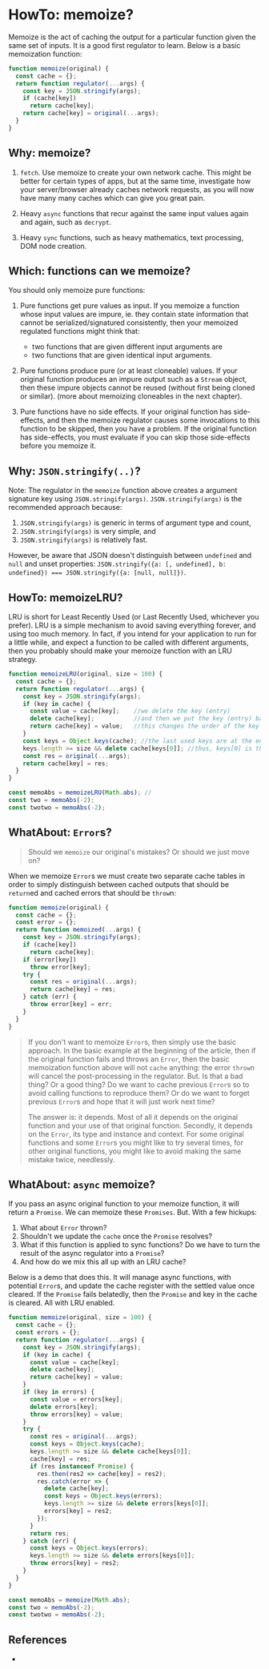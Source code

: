 # HowTo: memoize?

Memoize is the act of caching the output for a particular function given the same set of inputs. It is a good first regulator to learn. Below is a basic memoization function:

```javascript
function memoize(original) {
  const cache = {};
  return function regulator(...args) {
    const key = JSON.stringify(args);
    if (cache[key])
      return cache[key];
    return cache[key] = original(...args);
  }
}
```

## Why: memoize?

1. `fetch`. Use memoize to create your own network cache. This might be better for certain types of apps, but at the same time, investigate how your server/browser already caches network requests, as you will now have many many caches which can give you great pain.

2. Heavy `async` functions that recur against the same input values again and again, such as `decrypt`.

3. Heavy `sync` functions, such as heavy mathematics, text processing, DOM node creation.

## Which: functions can we memoize?

You should only memoize pure functions:

1. Pure functions get pure values as input. If you memoize a function whose input values are impure, ie. they contain state information that cannot be serialized/signatured consistently, then your memoized regulated functions might think that:
	* two functions that are given different input arguments are
	* two functions that are given identical input arguments.

2. Pure functions produce pure (or at least cloneable) values. If your original function produces an impure output such as a `Stream` object, then these impure objects cannot be reused (without first being cloned or similar). (more about memoizing cloneables in the next chapter).

3. Pure functions have no side effects. If your original function has side-effects, and then the memoize regulator causes some invocations to this function to be skipped, then you have a problem. If the original function has side-effects, you must evaluate if you can skip those side-effects before you memoize it.

## Why: `JSON.stringify(..)`?

Note: The regulator in the `memoize` function above creates a argument signature key using `JSON.stringify(args)`. `JSON.stringify(args)` is the recommended approach because:

1. `JSON.stringify(args)` is generic in terms of argument type and count,
2. `JSON.stringify(args)` is very simple, and
3. `JSON.stringify(args)` is relatively fast.

However, be aware that JSON doesn't distinguish between `undefined` and `null` and unset properties:
`JSON.stringify({a: [, undefined], b: undefined}) === JSON.stringify({a: [null, null]})`.

## HowTo: memoizeLRU?

LRU is short for Least Recently Used (or Last Recently Used, whichever you prefer). LRU is a simple mechanism to avoid saving everything forever, and using too much memory. In fact, if you intend for your application to run for a little while, and expect a function to be called with different arguments, then you probably should make your memoize function with an LRU strategy.

```javascript
function memoizeLRU(original, size = 100) {
  const cache = {};
  return function regulator(...args) {
    const key = JSON.stringify(args);
    if (key in cache) {
      const value = cache[key];    //we delete the key (entry)
      delete cache[key];           //and then we put the key (entry) back in  
      return cache[key] = value;   //this changes the order of the key in the object.  
    }
    const keys = Object.keys(cache); //the last used keys are at the end of Object.keys()
    keys.length >= size && delete cache[keys[0]]; //thus, keys[0] is the least recently used
    const res = original(...args);
    return cache[key] = res;
  }
}

const memoAbs = memoizeLRU(Math.abs); //
const two = memoAbs(-2);
const twotwo = memoAbs(-2);
```

## WhatAbout: `Error`s?

> Should we `memoize` our original's mistakes? Or should we just move on?

When we memoize `Error`s we must create two separate cache tables in order to simply distinguish between cached outputs that should be `return`ed and cached errors that should be `throw`n:

```javascript
function memoize(original) {
  const cache = {};
  const error = {};
  return function memoized(...args) {
    const key = JSON.stringify(args);
    if (cache[key])
      return cache[key];
    if (error[key])
      throw error[key];
    try {
      const res = original(...args);
      return cache[key] = res;
    } catch (err) {
      throw error[key] = err;
    }
  }
}
```

> If you don't want to memoize `Error`s, then simply use the basic approach. In the basic example at the beginning of the article, then if the original function fails and throws an `Error`, then the basic memoization function above will not `cache` anything: the error `throw`n will cancel the post-processing in the regulator. But. Is that a bad thing? Or a good thing? Do we want to cache previous `Error`s so to avoid calling functions to reproduce them? Or do we want to forget previous `Error`s and hope that it will just work next time?
>
> The answer is: it depends. Most of all it depends on the original function and your use of that original function. Secondly, it depends on the `Error`, its type and instance and context. For some original functions and some `Error`s you might like to try several times, for other original functions, you might like to avoid making the same mistake twice, needlessly.

## WhatAbout: `async` memoize?

If you pass an async original function to your memoize function, it will return a `Promise`. We can memoize these `Promises`. But. With a few hickups:

1. What about `Error` thrown?
2. Shouldn't we update the `cache` once the `Promise` resolves?
3. What if this function is applied to sync functions? Do we have to turn the result of the async regulator into a `Promise`?
3. And how do we mix this all up with an LRU cache?

Below is a demo that does this. It will manage async functions, with potential `Error`s, and update the cache register with the settled value once cleared. If the `Promise` fails belatedly, then the `Promise` and key in the cache is cleared. All with LRU enabled.

```javascript
function memoize(original, size = 100) {
  const cache = {};
  const errors = {};
  return function regulator(...args) {
    const key = JSON.stringify(args);
    if (key in cache) {
      const value = cache[key];
      delete cache[key];
      return cache[key] = value;
    }
    if (key in errors) {
      const value = errors[key];
      delete errors[key];
      throw errors[key] = value;
    }
    try {
      const res = original(...args);
      const keys = Object.keys(cache);
      keys.length >= size && delete cache[keys[0]];
      cache[key] = res;
      if (res instanceof Promise) {
        res.then(res2 => cache[key] = res2);
        res.catch(error => {
          delete cache[key];
          const keys = Object.keys(errors);
          keys.length >= size && delete errors[keys[0]];
          errors[key] = res2;
        });
      }
      return res;
    } catch (err) {
      const keys = Object.keys(errors);
      keys.length >= size && delete errors[keys[0]];
      throw errors[key] = res2;
    }
  }
}

const memoAbs = memoize(Math.abs);
const two = memoAbs(-2);
const twotwo = memoAbs(-2);
```

## References

* 